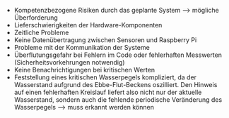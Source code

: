 - Kompetenzbezogene Risiken durch das geplante System --> mögliche Überforderung
- Lieferschwierigkeiten der Hardware-Komponenten
- Zeitliche Probleme
- Keine Datenübertragung zwischen Sensoren und Raspberry Pi
- Probleme mit der Kommunikation der Systeme
- Überflutungsgefahr bei Fehlern im Code oder fehlerhaften Messwerten (Sicherheitsvorkehrungen notwendig)
- Keine Benachrichtigungen bei kritischen Werten
- Feststellung eines kritischen Wasserpegels kompliziert, da der Wasserstand aufgrund des Ebbe-Flut-Beckens oszilliert. Den Hinweis auf einen fehlerhaften Kreislauf liefert also nicht nur der aktuelle Wasserstand, sondern auch die fehlende periodische Veränderung des Wasserpegels --> muss erkannt werden können
